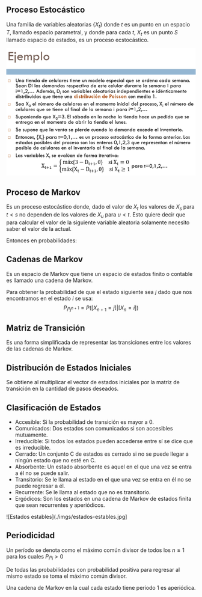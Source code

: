 ## Proceso Estocástico
Una familia de variables aleatorias $\{X_t\}$ donde $t$ es un punto en un espacio $T$, llamado espacio parametral, y donde para cada $t$, $X_t$ es un punto $S$ llamado espacio de estados, es un proceso ecstocástico.

![Ejemplo proceso estocástico](./imgs/ejemplo-proceso-estocástico.jpg)

## Proceso de Markov
Es un proceso estocástico donde, dado el valor de $X_t$ los valores de $X_s$ para $t\lt s$ no dependen de los valores de $X_u$ para $u\lt t$. Esto quiere decir que para calcular el valor de la siguiente variable aleatoria solamente necesito saber el valor de la actual.

Entonces en probabilidades:

## Cadenas de Markov
Es un espacio de Markov que tiene un espacio de estados finito o contable es llamado una cadena de Markov.

Para obtener la probabilidad de que el estado siguiente sea $j$ dado que nos encontramos en el estado $i$ se usa:
$$
P_{i^nj^{n+1}}=P([X_{n+1}=j]|[X_n=i])
$$

## Matriz de Transición
Es una forma simplificada de representar las transiciones entre los valores de las cadenas de Markov.

## Distribución de Estados Iniciales
Se obtiene al multiplicar el vector de estados iniciales por la matriz de transición en la cantidad de pasos deseados.

## Clasificación de Estados
* Accesible: Si la probabilidad de transición es mayor a 0.
* Comunicados: Dos estados son comunicados si son accesibles mutuamente.
* Irreducible: Si todos los estados pueden accederse entre sí se dice que es irreducible.
* Cerrado: Un conjunto C de estados es cerrado si no se puede llegar a ningún estado que no esté en C.
* Absorbente: Un estado absorbente es aquel en el que una vez se entra a él no se puede salir.
* Transitorio: Se le llama al estado en el que una vez se entra en él no se puede regresar a él.
* Recurrente: Se le llama al estado que no es transitorio.
* Ergódicos: Son los estados en una cadena de Markov de estados finita que sean recurrentes y aperiódicos.

![Estados estables](./imgs/estados-estables.jpg]

## Periodicidad
Un período se denota como el máximo común divisor de todos los $n\ge1$ para los cuales $P_{i^ni}\gt0$

De todas las probabilidades con probabilidad positiva para regresar al mismo estado se toma el máximo común divisor.

Una cadena de Markov en la cual cada estado tiene período 1 es aperiódica.
